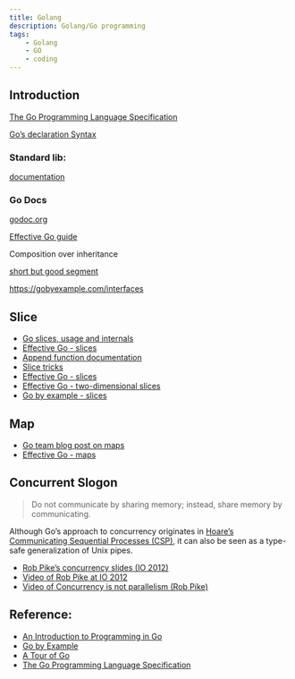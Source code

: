 ```yaml
---
title: Golang
description: Golang/Go programming
tags:
    - Golang
    - GO
    - coding
---
```


## Introduction

[The Go Programming Language Specification](https://golang.org/ref/spec)

[Go’s declaration Syntax](http://blog.golang.org/gos-declaration-syntax) 

### Standard lib:

[documentation](http://golang.org/pkg/) 

### Go Docs

[godoc.org](http://godoc.org/)

[Effective Go guide](http://golang.org/doc/effective_go.html#interface_conversions)


Composition over inheritance

[short but good segment](http://golang.org/doc/effective_go.html#embedding) 


https://gobyexample.com/interfaces

## Slice

- [Go slices, usage and internals](http://golang.org/doc/articles/slices_usage_and_internals.html)
- [Effective Go - slices](http://golang.org/doc/effective_go.html#slices)
- [Append function documentation](http://golang.org/pkg/builtin/#append)
- [Slice tricks](https://code.google.com/p/go-wiki/wiki/SliceTricks)
- [Effective Go - slices](http://golang.org/doc/effective_go.html#slices)
- [Effective Go - two-dimensional slices](http://golang.org/doc/effective_go.html#two_dimensional_slices)
- [Go by example - slices](https://gobyexample.com/slices)

## Map

- [Go team blog post on maps](http://blog.golang.org/go-maps-in-action)
- [Effective Go - maps](http://golang.org/doc/effective_go.html#maps)

## Concurrent Slogon
> Do not communicate by sharing memory; instead, share memory by communicating.

Although Go’s approach to concurrency originates in [Hoare’s Communicating Sequential Processes (CSP)](http://en.wikipedia.org/wiki/Communicating_sequential_processes), it can also be seen as a type-safe generalization of Unix pipes.

- [Rob Pike’s concurrency slides (IO 2012)](http://talks.golang.org/2012/concurrency.slide#1)
- [Video of Rob Pike at IO 2012](http://www.youtube.com/watch?v=f6kdp27TYZs)
- [Video of Concurrency is not parallelism (Rob Pike)](http://vimeo.com/49718712)


## Reference:
- [An Introduction to Programming in Go](https://www.educative.io/courses/introduction-to-programming-in-go)
- [Go by Example](https://gobyexample.com/)
- [A Tour of Go](https://tour.golang.org)
- [The Go Programming Language Specification](https://golang.org/ref/spec#Short_variable_declarations)

